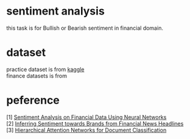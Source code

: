 # sentiment analysis
this task is for Bullish or Bearish sentiment in financial domain.







# dataset 
practice dataset is from [kaggle](https://www.kaggle.com/c/word2vec-nlp-tutorial/data)      
finance datasets is from []()    

# peference
[1] [Sentiment Analysis on Financial Data Using Neural Networks](http://www.aclweb.org/anthology/S17-2150)         
[2] [Inferring Sentiment towards Brands from Financial News Headlines](http://www.aclweb.org/anthology/S17-2138)         
[3] [Hierarchical Attention Networks for Document Classification](https://www.cs.cmu.edu/~hovy/papers/16HLT-hierarchical-attention-networks.pdf)     


